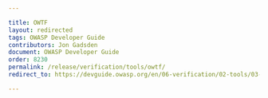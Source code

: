 ```yaml
---

title: OWTF
layout: redirected
tags: OWASP Developer Guide
contributors: Jon Gadsden
document: OWASP Developer Guide
order: 8230
permalink: /release/verification/tools/owtf/
redirect_to: https://devguide.owasp.org/en/06-verification/02-tools/03-owtf/

---
```

